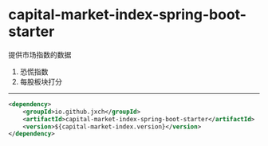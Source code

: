 # capital-market-index-spring-boot-starter
提供市场指数的数据

1. 恐慌指数
2. 每股板块打分

---

```xml
<dependency>
    <groupId>io.github.jxch</groupId>
    <artifactId>capital-market-index-spring-boot-starter</artifactId>
    <version>${capital-market-index.version}</version>
</dependency>
```
